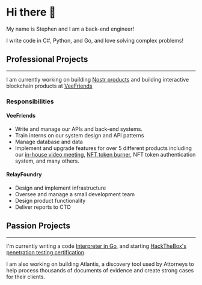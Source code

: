 # Hi there 👋
My name is Stephen and I am a back-end engineer!

I write code in C#, Python, and Go, and love solving complex problems!

## Professional Projects
---
I am currently working on building [Nostr products](https://www.relayfoundry.com/) and building interactive blockchain products at [VeeFriends](veefriends.com) 

### Responsibilities
#### VeeFriends
- Write and manage our APIs and back-end systems.
- Train interns on our system design and API patterns
- Manage database and data
- Implement and upgrade features for over 5 different products including our [in-house video meeting](https://meet.veefriends.com/), [NFT token burner](https://veefriends.com/burn-island), NFT token authentication system, and many others.

#### RelayFoundry
- Design and implement infrastructure
- Oversee and manage a small development team
- Design product functionality
- Deliver reports to CTO


## Passion Projects
---
I'm currently writing a code [Interpreter in Go](https://github.com/Teebs99/Interpreter), and starting [HackTheBox's penetration testing certification](https://academy.hackthebox.com/preview/certifications/htb-certified-penetration-testing-specialist).

I am also working on building Atlantis, a discovery tool used by Attorneys to help process thousands of documents of evidence and create strong cases for their clients.



